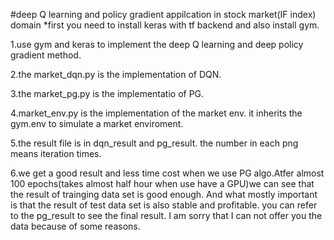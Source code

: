 #deep Q learning and policy gradient appilcation in stock market(IF index) domain
*first you need to install keras with tf backend and also install gym.
>
1.use gym and keras to implement the deep Q learning  and deep policy gradient  method.
>
2.the market_dqn.py is the implementation of DQN.
>
3.the market_pg.py is the implementatio of PG.
>
4.market_env.py is the implementation of the market env. it inherits the gym.env to simulate a market enviroment.
>
5.the result file is in dqn_result and pg_result. the number in each png means iteration times.
>
6.we get a good result and less time cost when we use PG algo.Atfer almost 100 epochs(takes almost half hour when use have a GPU)we can see that the result of trainging data set is good enough. And what mostly important is that the result of test data set is also stable and profitable. you can refer to the pg_result to see the final result.
I am sorry that I can not offer you the data because of some reasons.
